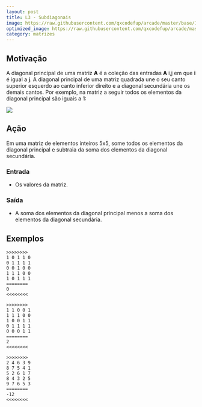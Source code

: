 ```yaml
---
layout: post
title: L3 - Subdiagonais
image: https://raw.githubusercontent.com/qxcodefup/arcade/master/base/132/__capa.jpg
optimized_image: https://raw.githubusercontent.com/qxcodefup/arcade/master/base/.thumb/132/Readme.jpg
category: matrizes
---
```

<!-- DON'T EDIT THIS FILE, GENERATED BY SCRIPT -->
<!-- DON'T EDIT THIS FILE, GENERATED BY SCRIPT -->
<!-- DON'T EDIT THIS FILE, GENERATED BY SCRIPT -->
<!-- DON'T EDIT THIS FILE, GENERATED BY SCRIPT -->
<!-- DON'T EDIT THIS FILE, GENERATED BY SCRIPT -->



## Motivação

A diagonal principal de uma matriz **A** é a coleção das entradas **A** i,j em que **i** é igual a **j**. A diagonal principal de uma matriz quadrada une o seu canto superior esquerdo ao canto inferior direito e a diagonal secundária une os demais cantos. Por exemplo, na matriz a seguir todos os elementos da diagonal principal são iguais a 1:

![](https://wikimedia.org/api/rest_v1/media/math/render/svg/03b7d8ebcd29f3c1e9379f6aad400bd89aa8eaa7)

## Ação

Em uma matriz de elementos inteiros 5x5, some todos os elementos da diagonal principal e subtraia da soma dos elementos da diagonal secundária.

### Entrada

* Os valores da matriz.

### Saída

* A soma dos elementos da diagonal principal menos a soma dos elementos da diagonal secundária.

## Exemplos

```
>>>>>>>>
1 0 1 1 0
0 1 1 1 1
0 0 1 0 0
1 1 1 0 0
1 0 1 1 1
========
0
<<<<<<<<

>>>>>>>>
1 1 0 0 1
1 1 1 0 0
1 0 0 1 1
0 1 1 1 1
0 0 0 1 1
========
2
<<<<<<<<

>>>>>>>>
2 4 6 3 9
8 7 5 4 1
5 2 6 1 7
8 4 3 2 5
9 7 6 5 3
========
-12
<<<<<<<<
```
